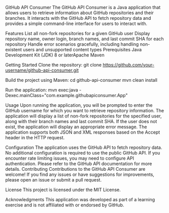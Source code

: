 GitHub API Consumer
The GitHub API Consumer is a Java application that allows users to retrieve information about GitHub repositories and their branches. It interacts with the GitHub API to fetch repository data and provides a simple command-line interface for users to interact with.

Features
List all non-fork repositories for a given GitHub user
Display repository name, owner login, branch names, and last commit SHA for each repository
Handle error scenarios gracefully, including handling non-existent users and unsupported content types
Prerequisites
Java Development Kit (JDK) 8 or laterApache Maven

Getting Started
Clone the repository:
git clone https://github.com/your-username/github-api-consumer.git

Build the project using Maven:
cd github-api-consumer
mvn clean install

Run the application:
mvn exec:java -Dexec.mainClass="com.example.githubapiconsumer.App"

Usage
Upon running the application, you will be prompted to enter the GitHub username for which you want to retrieve repository information.
The application will display a list of non-fork repositories for the specified user, along with their branch names and last commit SHA.
If the user does not exist, the application will display an appropriate error message.
The application supports both JSON and XML responses based on the Accept header in the HTTP request.

Configuration
The application uses the GitHub API to fetch repository data. No additional configuration is required to use the public GitHub API.
If you encounter rate limiting issues, you may need to configure API authentication. Please refer to the GitHub API documentation for more details.
Contributing
Contributions to the GitHub API Consumer are welcome! If you find any issues or have suggestions for improvements, please open an issue or submit a pull request.

License
This project is licensed under the MIT License.

Acknowledgments
This application was developed as part of a learning exercise and is not affiliated with or endorsed by GitHub.